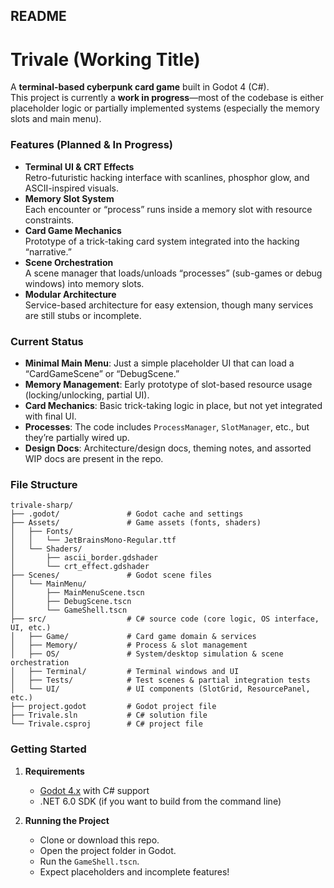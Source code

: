 ## README

# Trivale (Working Title)

A **terminal-based cyberpunk card game** built in Godot 4 (C#).  
This project is currently a **work in progress**—most of the codebase is either placeholder logic or partially implemented systems (especially the memory slots and main menu).

### Features (Planned & In Progress)

- **Terminal UI & CRT Effects**  
  Retro-futuristic hacking interface with scanlines, phosphor glow, and ASCII-inspired visuals.
- **Memory Slot System**  
  Each encounter or “process” runs inside a memory slot with resource constraints.  
- **Card Game Mechanics**  
  Prototype of a trick-taking card system integrated into the hacking “narrative.”
- **Scene Orchestration**  
  A scene manager that loads/unloads “processes” (sub-games or debug windows) into memory slots.
- **Modular Architecture**  
  Service-based architecture for easy extension, though many services are still stubs or incomplete.

### Current Status

- **Minimal Main Menu**: Just a simple placeholder UI that can load a “CardGameScene” or “DebugScene.”  
- **Memory Management**: Early prototype of slot-based resource usage (locking/unlocking, partial UI).  
- **Card Mechanics**: Basic trick-taking logic in place, but not yet integrated with final UI.  
- **Processes**: The code includes `ProcessManager`, `SlotManager`, etc., but they’re partially wired up.  
- **Design Docs**: Architecture/design docs, theming notes, and assorted WIP docs are present in the repo.

### File Structure

```
trivale-sharp/
├── .godot/               # Godot cache and settings
├── Assets/               # Game assets (fonts, shaders)
│   ├── Fonts/
│   │   └── JetBrainsMono-Regular.ttf
│   └── Shaders/
│       ├── ascii_border.gdshader
│       └── crt_effect.gdshader
├── Scenes/               # Godot scene files
│   └── MainMenu/
│       ├── MainMenuScene.tscn
│       ├── DebugScene.tscn
│       └── GameShell.tscn
├── src/                  # C# source code (core logic, OS interface, UI, etc.)
│   ├── Game/             # Card game domain & services
│   ├── Memory/           # Process & slot management
│   ├── OS/               # System/desktop simulation & scene orchestration
│   ├── Terminal/         # Terminal windows and UI
│   ├── Tests/            # Test scenes & partial integration tests
│   └── UI/               # UI components (SlotGrid, ResourcePanel, etc.)
├── project.godot         # Godot project file
├── Trivale.sln           # C# solution file
└── Trivale.csproj        # C# project file
```

### Getting Started

1. **Requirements**  
   - [Godot 4.x](https://godotengine.org/) with C# support  
   - .NET 6.0 SDK (if you want to build from the command line)

2. **Running the Project**  
   - Clone or download this repo.  
   - Open the project folder in Godot.  
   - Run the `GameShell.tscn`.
   - Expect placeholders and incomplete features!